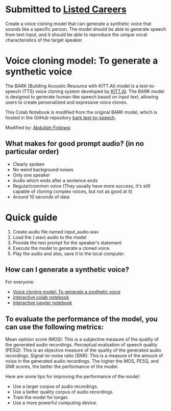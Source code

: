# Submitted to [Listed Careers](https://listedinc.notion.site/About-Us-Listed-Inc-c158f2e78d7948a2abae6033e56920e8)
Create a voice cloning model that can generate a synthetic voice that sounds like a specific person. The model should be able to generate speech from text input, and it should be able to reproduce the unique vocal characteristics of the target speaker.

# Voice cloning model: To generate a synthetic voice
The BARK (Building Acoustic Resource with KITT.AI) model is a text-to-speech (TTS) voice cloning system developed by [KITT.AI](https://kitt.ai/). The BARK model is designed to generate human-like speech based on input text, allowing users to create personalized and expressive voice clones.

This Colab Notebook is modified from the original BARK model, which is hosted in the GitHub repository [bark text-to-speech](https://github.com/suno-ai/bark).

Modified by: [Abdullah Firdowsi](https://www.linkedin.com/in/abdullahfirdowsi/)

## What makes for good prompt audio? (in no particular order)
* Clearly spoken
* No weird background noises
* Only one speaker
* Audio which ends after a sentence ends
* Regular/common voice (They usually have more success, it's still capable of cloning complex voices, but not as good at it)
* Around 10 seconds of data

# Quick guide
1. Create audio file named input_audio.wav
2. Load the (.wav) audio to the model
3. Provide the text prompt for the speaker's statement
4. Execute the model to generate a cloned voice.
5. Play the audio and also, save it to the local computer.

## How can I generate a synthetic voice?

For everyone:
* [Voice cloning model: To generate a synthetic voice](https://github.com/abdullahfirdowsi/listedcareers-openin)
* [interactive colab notebook]([https://huggingface.co/spaces/GitMylo/bark-voice-cloning](https://colab.research.google.com/drive/1V0M7ZRCAhcqCmm7ltawplWvgh7_u8-pU?usp=sharing))
* [interactive jupyter notebook](synthetic_voice_clone.ipynb)

## To evaluate the performance of the model, you can use the following metrics:
Mean opinion score (MOS): This is a subjective measure of the quality of the generated audio recordings.
Perceptual evaluation of speech quality (PESQ): This is an objective measure of the quality of the generated audio recordings.
Signal-to-noise ratio (SNR): This is a measure of the amount of noise in the generated audio recordings.
The higher the MOS, PESQ, and SNR scores, the better the performance of the model.

Here are some tips for improving the performance of the model:
  - Use a larger corpus of audio recordings.
  - Use a better quality corpus of audio recordings.
  - Train the model for longer.
  - Use a more powerful computing device.

